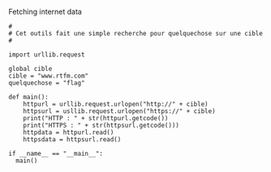 Fetching internet data

    #
    # Cet outils fait une simple recherche pour quelquechose sur une cible
    #
    
    import urllib.request
    
    global cible
    cible = "www.rtfm.com"
    quelquechose = "flag"
    
    def main():
        httpurl = urllib.request.urlopen("http://" + cible)
        httpsurl = usllib.request.urlopen("https://" + cible)
        print("HTTP : " + str(httpurl.getcode())
        print("HTTPS : " + str(httpsurl.getcode()))
        httpdata = httpurl.read()
        httpsdata = httpsurl.read()

    if __name__ == "__main__":
      main()
      
 
